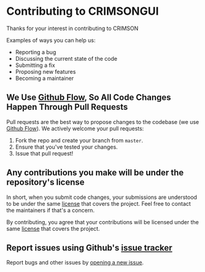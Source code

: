 # Contributing to CRIMSONGUI
Thanks for your interest in contributing to CRIMSON

Examples of ways you can help us:
- Reporting a bug
- Discussing the current state of the code
- Submitting a fix
- Proposing new features
- Becoming a maintainer

## We Use [Github Flow](https://guides.github.com/introduction/flow/index.html), So All Code Changes Happen Through Pull Requests
Pull requests are the best way to propose changes to the codebase (we use [Github Flow](https://guides.github.com/introduction/flow/index.html)). We actively welcome your pull requests:

1. Fork the repo and create your branch from `master`.
2. Ensure that you've tested your changes.
3. Issue that pull request!

## Any contributions you make will be under the repository's license
In short, when you submit code changes, your submissions are understood to be under the same [license](LICENSE.txt) that covers the project. Feel free to contact the maintainers if that's a concern.

By contributing, you agree that your contributions will be licensed under the same [license](LICENSE.txt) that covers the project.

## Report issues using Github's [issue tracker](https://github.com/carthurs/CRIMSONFlowsolver/issues)
Report bugs and other issues by [opening a new issue](https://github.com/carthurs/CRIMSONGUI/issues/new/choose).
